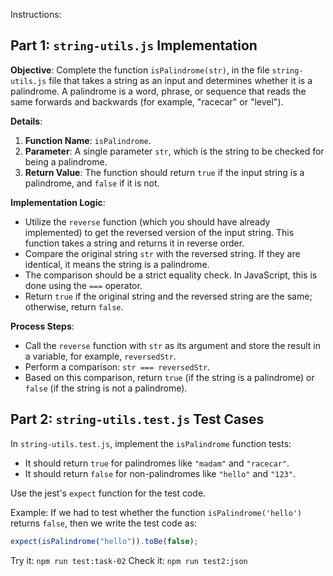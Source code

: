 Instructions:

## Part 1: `string-utils.js` Implementation

**Objective**: Complete the function `isPalindrome(str)`, in the file `string-utils.js` file that takes a string as an input and determines whether it is a palindrome. A palindrome is a word, phrase, or sequence that reads the same forwards and backwards (for example, "racecar" or "level").

**Details**:

1. **Function Name**: `isPalindrome`.
2. **Parameter**: A single parameter `str`, which is the string to be checked for being a palindrome.
3. **Return Value**: The function should return `true` if the input string is a palindrome, and `false` if it is not.

**Implementation Logic**:

- Utilize the `reverse` function (which you should have already implemented) to get the reversed version of the input string. This function takes a string and returns it in reverse order.
- Compare the original string `str` with the reversed string. If they are identical, it means the string is a palindrome.
- The comparison should be a strict equality check. In JavaScript, this is done using the `===` operator.
- Return `true` if the original string and the reversed string are the same; otherwise, return `false`.

**Process Steps**:

- Call the `reverse` function with `str` as its argument and store the result in a variable, for example, `reversedStr`.
- Perform a comparison: `str === reversedStr`.
- Based on this comparison, return `true` (if the string is a palindrome) or `false` (if the string is not a palindrome).

## Part 2: `string-utils.test.js` Test Cases

In `string-utils.test.js`, implement the `isPalindrome` function tests:

- It should return `true` for palindromes like `"madam"` and `"racecar"`.
- It should return `false` for non-palindromes like `"hello"` and `"123"`.

Use the jest's `expect` function for the test code.

Example:
If we had to test whether the function `isPalindrome('hello')` returns `false`, then we write the test code as:

```js
expect(isPalindrome("hello")).toBe(false);
```

Try it: `npm run test:task-02`
Check it: `npm run test2:json`
